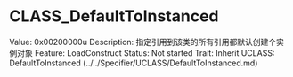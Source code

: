 # CLASS_DefaultToInstanced

Value: 0x00200000u
Description: 指定引用到该类的所有引用都默认创建个实例对象
Feature: LoadConstruct
Status: Not started
Trait: Inherit
UCLASS: DefaultToInstanced (../../Specifier/UCLASS/DefaultToInstanced.md)